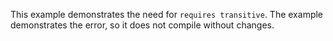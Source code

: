 This example demonstrates the need for `requires transitive`. The example demonstrates the error, so it does not compile without changes.